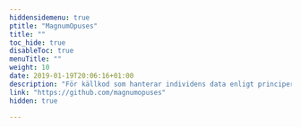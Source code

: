 ```yaml
---
hiddensidemenu: true
ptitle: "MagnumOpuses"
title: ""
toc_hide: true
disableToc: true
menuTitle: ""
weight: 10
date: 2019-01-19T20:06:16+01:00
description: "För källkod som hanterar individens data enligt principerna för MyData."
link: "https://github.com/magnumopuses"
hidden: true

---
```


